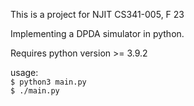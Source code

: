 This is a project for NJIT CS341-005, F 23

Implementing a DPDA simulator in python. 

Requires python version >= 3.9.2

usage: <br>
`$ python3 main.py` <br>
`$ ./main.py`
